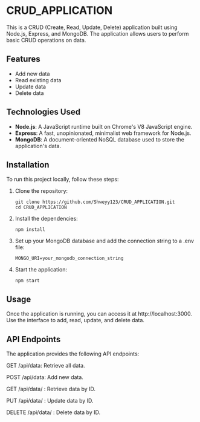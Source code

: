 
 # CRUD_APPLICATION

This is a CRUD (Create, Read, Update, Delete) application built using Node.js, Express, and MongoDB. The application allows users to perform basic CRUD operations on data.

## Features

- Add new data
- Read existing data
- Update data
- Delete data

## Technologies Used

- **Node.js**: A JavaScript runtime built on Chrome's V8 JavaScript engine.
- **Express**: A fast, unopinionated, minimalist web framework for Node.js.
- **MongoDB**: A document-oriented NoSQL database used to store the application's data.

## Installation

To run this project locally, follow these steps:

1. Clone the repository:

       git clone https://github.com/Shweyy123/CRUD_APPLICATION.git
       cd CRUD_APPLICATION
   
2. Install the dependencies:

       npm install

3. Set up your MongoDB database and add the connection string to a .env file:

       MONGO_URI=your_mongodb_connection_string

4. Start the application:

       npm start


## Usage

Once the application is running, you can access it at http://localhost:3000. Use the interface to add, read, update, and delete data.

## API Endpoints

The application provides the following API endpoints:

GET /api/data: Retrieve all data.

POST /api/data: Add new data.

GET /api/data/
: Retrieve data by ID.

PUT /api/data/
: Update data by ID.

DELETE /api/data/
: Delete data by ID.




